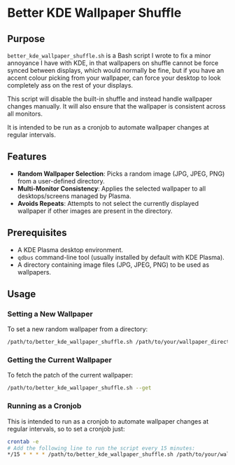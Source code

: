 # Better KDE Wallpaper Shuffle

## Purpose

`better_kde_wallpaper_shuffle.sh` is a Bash script I wrote to fix a minor annoyance I have with KDE, in that wallpapers on shuffle cannot be force synced between displays, which would normally be fine, but if you have an accent colour picking from your wallpaper, can force your desktop to look completely ass on the rest of your displays.

This script will disable the built-in shuffle and instead handle wallpaper changes manually. It will also ensure that the wallpaper is consistent across all monitors.

It is intended to be run as a cronjob to automate wallpaper changes at regular intervals.

## Features

*   **Random Wallpaper Selection**: Picks a random image (JPG, JPEG, PNG) from a user-defined directory.
*   **Multi-Monitor Consistency**: Applies the selected wallpaper to all desktops/screens managed by Plasma.
*   **Avoids Repeats**: Attempts to not select the currently displayed wallpaper if other images are present in the directory.

## Prerequisites

*   A KDE Plasma desktop environment.
*   `qdbus` command-line tool (usually installed by default with KDE Plasma).
*   A directory containing image files (JPG, JPEG, PNG) to be used as wallpapers.

## Usage

### Setting a New Wallpaper

To set a new random wallpaper from a directory:

```bash
/path/to/better_kde_wallpaper_shuffle.sh /path/to/your/wallpaper_directory
```

### Getting the Current Wallpaper

To fetch the patch of the current wallpaper:

```bash
/path/to/better_kde_wallpaper_shuffle.sh --get
```

### Running as a Cronjob

This is intended to run as a cronjob to automate wallpaper changes at regular intervals, so to set a cronjob just:

```bash
crontab -e
# Add the following line to run the script every 15 minutes:
*/15 * * * * /path/to/better_kde_wallpaper_shuffle.sh /path/to/your/wallpaper_directory > /tmp/better_kde_wallpaper_shuffle.log 2>&1
```

